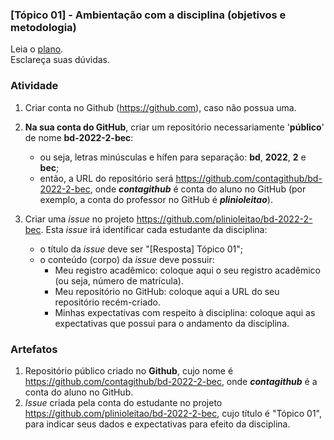 ### [Tópico 01] - Ambientação com a disciplina (objetivos e metodologia)

Leia o [plano](../media/bd-2022-2-bec-plano.pdf).<br>
Esclareça suas dúvidas.<br>

### Atividade 

1. Criar conta no Github (https://github.com), caso não possua uma. 

2. **Na sua conta do GitHub**, criar um repositório necessariamente '**público**' de nome **bd-2022-2-bec**:
   - ou seja, letras minúsculas e hífen para separação: **bd**, **2022**, **2** e **bec**;
   - então, a URL do repositório será https://github.com/contagithub/bd-2022-2-bec, onde _**contagithub**_ é conta do aluno no GitHub (por exemplo, a conta do professor no GitHub é _**plinioleitao**_).

3. Criar uma _issue_ no projeto https://github.com/plinioleitao/bd-2022-2-bec. Esta _issue_ irá identificar cada estudante da disciplina:
   - o título da _issue_ deve ser "[Resposta] Tópico 01";
   - o conteúdo (corpo) da _issue_ deve possuir:
     - Meu registro acadêmico: coloque aqui o seu registro acadêmico (ou seja, número de matrícula).
     - Meu repositório no GitHub: coloque aqui a URL do seu repositório recém-criado.
     - Minhas expectativas com respeito à disciplina: coloque aqui as expectativas que possui para o andamento da disciplina.
   
### Artefatos

1. Repositório público criado no **Github**, cujo nome é https://github.com/contagithub/bd-2022-2-bec, onde _**contagithub**_ é a conta do aluno no GitHub.
1. _Issue_ criada pela conta do estudante no projeto https://github.com/plinioleitao/bd-2022-2-bec, cujo título é "Tópico 01", para indicar seus dados e expectativas para efeito da disciplina.
